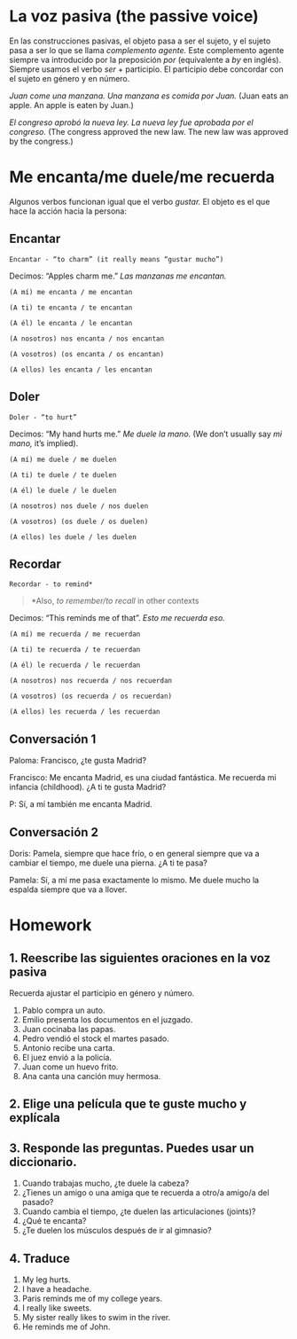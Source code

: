 # La voz pasiva (the passive voice)

En las construcciones pasivas, el objeto pasa a ser el sujeto, y el sujeto pasa a ser lo que se llama 
*complemento agente.* Este complemento agente siempre va introducido por la preposición *por* (equivalente a 
*by* en inglés). Siempre usamos el verbo *ser* + participio. El participio debe concordar con el sujeto en 
género y en número.

*Juan come una manzana. Una manzana es comida por Juan.*
(Juan eats an apple. An apple is eaten by Juan.)

*El congreso aprobó la nueva ley. La nueva ley fue aprobada por el congreso.*
(The congress approved the new law. The new law was approved by the congress.)

# Me encanta/me duele/me recuerda

Algunos verbos funcionan igual que el verbo *gustar.* El objeto es el que hace la acción hacia la persona:

## Encantar

    Encantar - “to charm” (it really means “gustar mucho”)

Decimos: “Apples charm me.” *Las manzanas me encantan.*

    (A mí) me encanta / me encantan
    
    (A ti) te encanta / te encantan
    
    (A él) le encanta / le encantan
    
    (A nosotros) nos encanta / nos encantan 
    
    (A vosotros) (os encanta / os encantan) 
    
    (A ellos) les encanta / les encantan

## Doler

    Doler - “to hurt”

Decimos: “My hand hurts me.” *Me duele la mano.* (We don’t usually say *mi mano,* it’s implied).

    (A mí) me duele / me duelen
    
    (A ti) te duele / te duelen
    
    (A él) le duele / le duelen
    
    (A nosotros) nos duele / nos duelen 
    
    (A vosotros) (os duele / os duelen) 
    
    (A ellos) les duele / les duelen

## Recordar

    Recordar - to remind*

> *Also, *to remember/to recall* in other contexts

Decimos: “This reminds me of that”. *Esto me recuerda eso.*

    (A mí) me recuerda / me recuerdan
    
    (A ti) te recuerda / te recuerdan
    
    (A él) le recuerda / le recuerdan
    
    (A nosotros) nos recuerda / nos recuerdan 
    
    (A vosotros) (os recuerda / os recuerdan) 
    
    (A ellos) les recuerda / les recuerdan 

## Conversación 1

Paloma: Francisco, ¿te gusta Madrid?

Francisco: Me encanta Madrid, es una ciudad fantástica. Me recuerda mi infancia (childhood). ¿A ti te gusta Madrid?

P: Sí, a mí también me encanta Madrid.

## Conversación 2

Doris: Pamela, siempre que hace frío, o en general siempre que va a cambiar el tiempo, 
me duele una pierna. ¿A ti te pasa?

Pamela: Sí, a mí me pasa exactamente lo mismo. Me duele mucho la espalda siempre que va a llover.

# Homework

## 1. Reescribe las siguientes oraciones en la voz pasiva

Recuerda ajustar el participio en género y número.

1. Pablo compra un auto.
2. Emilio presenta los documentos en el juzgado.
3. Juan cocinaba las papas.
4. Pedro vendió el stock el martes pasado.
5. Antonio recibe una carta.
6. El juez envió a la policía.
7. Juan come un huevo frito.
8. Ana canta una canción muy hermosa.

## 2. Elige una película que te guste mucho y explícala

## 3. Responde las preguntas. Puedes usar un diccionario.

1. Cuando trabajas mucho, ¿te duele la cabeza?
2. ¿Tienes un amigo o una amiga que te recuerda a otro/a amigo/a del pasado?
3. Cuando cambia el tiempo, ¿te duelen las articulaciones (joints)?
4. ¿Qué te encanta?
5. ¿Te duelen los músculos después de ir al gimnasio?

## 4. Traduce

1. My leg hurts.
2. I have a headache.
3. Paris reminds me of my college years.
4. I really like sweets.
5. My sister really likes to swim in the river.
6. He reminds me of John.